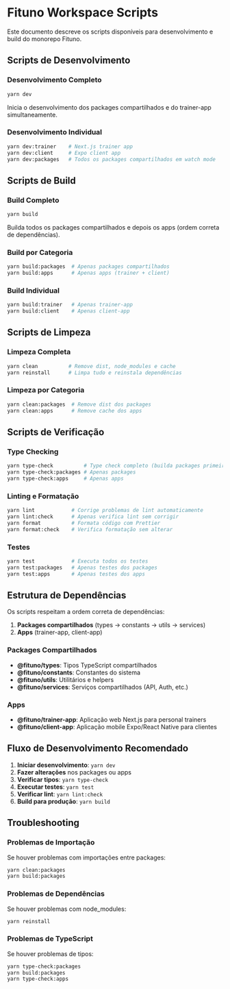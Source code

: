 # Fituno Workspace Scripts

Este documento descreve os scripts disponíveis para desenvolvimento e build do
monorepo Fituno.

## Scripts de Desenvolvimento

### Desenvolvimento Completo

```bash
yarn dev
```

Inicia o desenvolvimento dos packages compartilhados e do trainer-app
simultaneamente.

### Desenvolvimento Individual

```bash
yarn dev:trainer    # Next.js trainer app
yarn dev:client     # Expo client app
yarn dev:packages   # Todos os packages compartilhados em watch mode
```

## Scripts de Build

### Build Completo

```bash
yarn build
```

Builda todos os packages compartilhados e depois os apps (ordem correta de
dependências).

### Build por Categoria

```bash
yarn build:packages  # Apenas packages compartilhados
yarn build:apps      # Apenas apps (trainer + client)
```

### Build Individual

```bash
yarn build:trainer   # Apenas trainer-app
yarn build:client    # Apenas client-app
```

## Scripts de Limpeza

### Limpeza Completa

```bash
yarn clean          # Remove dist, node_modules e cache
yarn reinstall      # Limpa tudo e reinstala dependências
```

### Limpeza por Categoria

```bash
yarn clean:packages  # Remove dist dos packages
yarn clean:apps      # Remove cache dos apps
```

## Scripts de Verificação

### Type Checking

```bash
yarn type-check          # Type check completo (builda packages primeiro)
yarn type-check:packages # Apenas packages
yarn type-check:apps     # Apenas apps
```

### Linting e Formatação

```bash
yarn lint            # Corrige problemas de lint automaticamente
yarn lint:check      # Apenas verifica lint sem corrigir
yarn format          # Formata código com Prettier
yarn format:check    # Verifica formatação sem alterar
```

### Testes

```bash
yarn test            # Executa todos os testes
yarn test:packages   # Apenas testes dos packages
yarn test:apps       # Apenas testes dos apps
```

## Estrutura de Dependências

Os scripts respeitam a ordem correta de dependências:

1. **Packages compartilhados** (types → constants → utils → services)
2. **Apps** (trainer-app, client-app)

### Packages Compartilhados

- **@fituno/types**: Tipos TypeScript compartilhados
- **@fituno/constants**: Constantes do sistema
- **@fituno/utils**: Utilitários e helpers
- **@fituno/services**: Serviços compartilhados (API, Auth, etc.)

### Apps

- **@fituno/trainer-app**: Aplicação web Next.js para personal trainers
- **@fituno/client-app**: Aplicação mobile Expo/React Native para clientes

## Fluxo de Desenvolvimento Recomendado

1. **Iniciar desenvolvimento**: `yarn dev`
2. **Fazer alterações** nos packages ou apps
3. **Verificar tipos**: `yarn type-check`
4. **Executar testes**: `yarn test`
5. **Verificar lint**: `yarn lint:check`
6. **Build para produção**: `yarn build`

## Troubleshooting

### Problemas de Importação

Se houver problemas com importações entre packages:

```bash
yarn clean:packages
yarn build:packages
```

### Problemas de Dependências

Se houver problemas com node_modules:

```bash
yarn reinstall
```

### Problemas de TypeScript

Se houver problemas de tipos:

```bash
yarn type-check:packages
yarn build:packages
yarn type-check:apps
```
